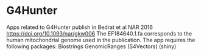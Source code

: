 # G4Hunter
Apps related to G4Hunter publish in Bedrat et al NAR 2016
https://doi.org/10.1093/nar/gkw006
The EF184640.1.fa corresponds to the human mitochondrial genome used in the publication.
The app requires the following packages:
Biostrings
GenomicRanges
(S4Vectors)
(shiny)
